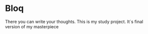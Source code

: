 # Bloq
There you can write your thoughts.
This is my study project. It`s final version of my masterpiece
